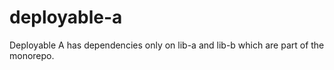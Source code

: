 # deployable-a

Deployable A has dependencies only on lib-a and lib-b which are part
of the monorepo.
